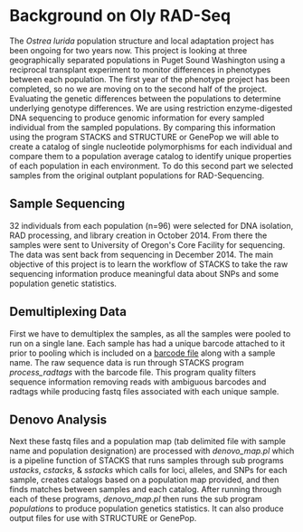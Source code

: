 # Background on Oly RAD-Seq #

The *Ostrea lurida* population structure and local adaptation project has been ongoing for two years now. This project is looking at three geographically separated populations in Puget Sound Washington using a reciprocal transplant experiment to monitor differences in phenotypes between each population. The first year of the phenotype project has been completed, so no we are moving on to the second half of the project. Evaluating the genetic differences between the populations to determine underlying genotype differences. We are using restriction enzyme-digested DNA sequencing to produce genomic information for every sampled individual from the sampled populations. By comparing this information using the program STACKS and STRUCTURE or GenePop we will able to create a catalog of single nucleotide polymorphisms for each individual and compare them to a population average catalog to identify unique properties of each population in each environment. To do this second part we selected samples from the original outplant populations for RAD-Sequencing. 

## Sample Sequencing ##
32 individuals from each population (n=96) were selected for DNA isolation, RAD processing, and library creation in October 2014. From there the samples were sent to University of Oregon's Core Facility for sequencing. The data was sent back from sequencing in December 2014. The main objective of this project is to learn the workflow of STACKS to take the raw sequencing information produce meaningful data about SNPs and some population genetic statistics. 

## Demultiplexing Data ##
First we have to demultiplex the samples, as all the samples were pooled to run on a single lane. Each sample has had a unique barcode attached to it prior to pooling which is included on a [barcode file](https://github.com/jheare/Fish546-Jake/blob/master/data/barcodesnew.txt) along with a sample name. The raw sequence data is run through STACKS program *process_radtags* with the barcode file. This program quality filters sequence information removing reads with ambiguous barcodes and radtags while producing fastq files associated with each unique sample.

## Denovo Analysis ##
Next these fastq files and a population map (tab delimited file with sample name and population designation) are processed with *denovo_map.pl* which is a pipeline function of STACKS that runs samples through sub programs *ustacks*, *cstacks*, & *sstacks* which calls for loci, alleles, and SNPs for each sample, creates catalogs based on a population map provided, and then finds matches between samples and each catalog. After running through each of these programs, *denovo_map.pl* then runs the sub program *populations* to produce population genetics statistics. It can also produce output files for use with STRUCTURE or GenePop.   

 
